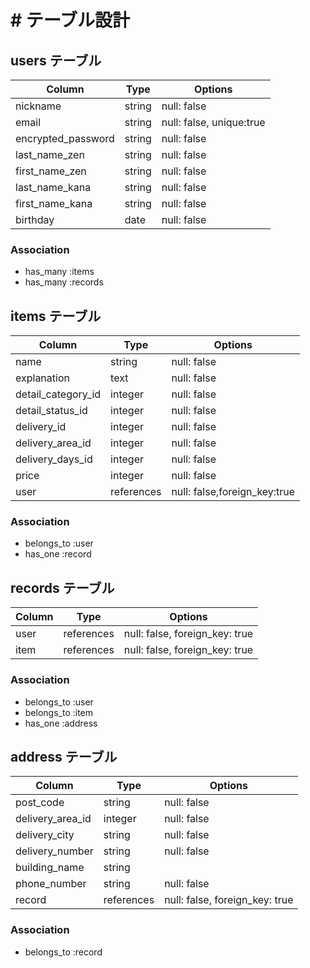 # # テーブル設計

## users テーブル

| Column             | Type   | Options     |
| ------------------ | ------ | ----------- |
| nickname           | string | null: false |
| email              | string | null: false, unique:true |
| encrypted_password | string | null: false |
| last_name_zen      | string | null: false |
| first_name_zen     | string | null: false |
| last_name_kana     | string | null: false |
| first_name_kana    | string | null: false |
| birthday           | date   | null: false |

### Association

* has_many :items
* has_many :records

## items テーブル

| Column                | Type       | Options     |
| --------------        | ---------  | ----------- |
| name                  | string     | null: false |
| explanation           | text       | null: false |
| detail_category_id    | integer    | null: false |
| detail_status_id      | integer    | null: false |
| delivery_id           | integer    | null: false |
| delivery_area_id      | integer    | null: false |
| delivery_days_id      | integer    | null: false |
| price                 | integer    | null: false |
| user                  | references | null: false,foreign_key:true |

### Association

- belongs_to :user
- has_one :record

## records テーブル

| Column    | Type       | Options                        |
| --------- | ---------- | ------------------------------ |
| user      | references | null: false, foreign_key: true |
| item      | references | null: false, foreign_key: true |

### Association

- belongs_to :user
- belongs_to :item
- has_one :address

## address テーブル

| Column                  | Type         | Options     |
| ------------------      | ------       | ----------- |
| post_code               | string       | null: false |
| delivery_area_id        | integer      | null: false |
| delivery_city           | string       | null: false |
| delivery_number         | string       | null: false |
| building_name           | string       |             |
| phone_number            | string       | null: false |
| record                  | references   | null: false, foreign_key: true |

### Association

- belongs_to :record